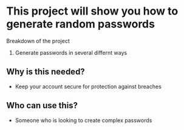 # This project will show you how to generate random passwords

Breakdown of the project

1. Generate passwords in several differnt ways

## Why is this needed?

* Keep your account secure for protection against breaches

## Who can use this?

* Someone who is looking to create complex passwords

